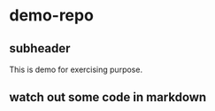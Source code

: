 # demo-repo
## subheader
This is demo for exercising purpose.

## watch out some code in markdown 
```python